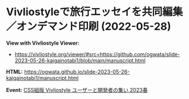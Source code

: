 # Vivliostyleで旅行エッセイを共同編集／オンデマンド印刷 (2022-05-28)

**View with Vivliostyle Viewer:**
- <https://vivliostyle.org/viewer/#src=https://github.com/ogwata/slide-2023-05-26-kaigainotabi1/blob/main/manuscript.html>

**HTML:** <https://ogwata.github.io/slide-2023-05-26-kaigainotabi1/manuscript.html>

**Event:** [CSS組版 Vivliostyle ユーザーと開発者の集い 2023春](https://vivliostyle.connpass.com/event/280760/)
